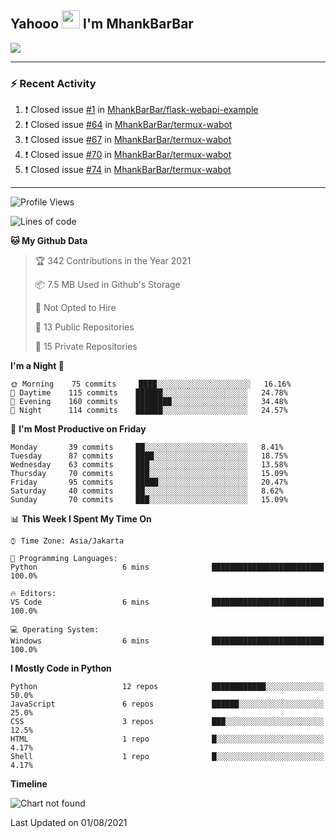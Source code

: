 ## Yahooo <img src="https://github.com/TheDudeThatCode/TheDudeThatCode/blob/master/Assets/Hi.gif" width="29px"> I'm MhankBarBar
<img align="center" height="auto" src="https://github.com/MhankBarBar/MhankBarBar/blob/master/img/1.jpg"/>
<!--
___
![Metrics](https://github.com/MhankBarBar/MhankBarBar/blob/master/github-metrics.svg)
___
-->
<!--
[![ReadMe Card](https://github-readme-stats.vercel.app/api/pin/?username=mhankbarbar&repo=termux-wabot&theme=auto)](https://github.com/mhankbarbar/termux-wabot)
-->

---
### :zap: Recent Activity
<!--START_SECTION:activity-->
1. ❗️ Closed issue [#1](https://github.com/MhankBarBar/flask-webapi-example/issues/1) in [MhankBarBar/flask-webapi-example](https://github.com/MhankBarBar/flask-webapi-example)
2. ❗️ Closed issue [#64](https://github.com/MhankBarBar/termux-wabot/issues/64) in [MhankBarBar/termux-wabot](https://github.com/MhankBarBar/termux-wabot)
3. ❗️ Closed issue [#67](https://github.com/MhankBarBar/termux-wabot/issues/67) in [MhankBarBar/termux-wabot](https://github.com/MhankBarBar/termux-wabot)
4. ❗️ Closed issue [#70](https://github.com/MhankBarBar/termux-wabot/issues/70) in [MhankBarBar/termux-wabot](https://github.com/MhankBarBar/termux-wabot)
5. ❗️ Closed issue [#74](https://github.com/MhankBarBar/termux-wabot/issues/74) in [MhankBarBar/termux-wabot](https://github.com/MhankBarBar/termux-wabot)
<!--END_SECTION:activity-->
---
<!--START_SECTION:waka-->
![Profile Views](http://img.shields.io/badge/Profile%20Views-276-blue)

![Lines of code](https://img.shields.io/badge/From%20Hello%20World%20I%27ve%20Written-538350%20lines%20of%20code-blue)

**🐱 My Github Data** 

> 🏆 342 Contributions in the Year 2021
 > 
> 📦 7.5 MB Used in Github's Storage 
 > 
> 🚫 Not Opted to Hire
 > 
> 📜 13 Public Repositories 
 > 
> 🔑 15 Private Repositories  
 > 
**I'm a Night 🦉** 

```text
🌞 Morning    75 commits     ████░░░░░░░░░░░░░░░░░░░░░   16.16% 
🌆 Daytime    115 commits    ██████░░░░░░░░░░░░░░░░░░░   24.78% 
🌃 Evening    160 commits    ████████░░░░░░░░░░░░░░░░░   34.48% 
🌙 Night      114 commits    ██████░░░░░░░░░░░░░░░░░░░   24.57%

```
📅 **I'm Most Productive on Friday** 

```text
Monday       39 commits     ██░░░░░░░░░░░░░░░░░░░░░░░   8.41% 
Tuesday      87 commits     ████░░░░░░░░░░░░░░░░░░░░░   18.75% 
Wednesday    63 commits     ███░░░░░░░░░░░░░░░░░░░░░░   13.58% 
Thursday     70 commits     ███░░░░░░░░░░░░░░░░░░░░░░   15.09% 
Friday       95 commits     █████░░░░░░░░░░░░░░░░░░░░   20.47% 
Saturday     40 commits     ██░░░░░░░░░░░░░░░░░░░░░░░   8.62% 
Sunday       70 commits     ███░░░░░░░░░░░░░░░░░░░░░░   15.09%

```


📊 **This Week I Spent My Time On** 

```text
⌚︎ Time Zone: Asia/Jakarta

💬 Programming Languages: 
Python                   6 mins              █████████████████████████   100.0%

🔥 Editors: 
VS Code                  6 mins              █████████████████████████   100.0%

💻 Operating System: 
Windows                  6 mins              █████████████████████████   100.0%

```

**I Mostly Code in Python** 

```text
Python                   12 repos            ████████████░░░░░░░░░░░░░   50.0% 
JavaScript               6 repos             ██████░░░░░░░░░░░░░░░░░░░   25.0% 
CSS                      3 repos             ███░░░░░░░░░░░░░░░░░░░░░░   12.5% 
HTML                     1 repo              █░░░░░░░░░░░░░░░░░░░░░░░░   4.17% 
Shell                    1 repo              █░░░░░░░░░░░░░░░░░░░░░░░░   4.17%

```


**Timeline**

![Chart not found](https://raw.githubusercontent.com/MhankBarBar/MhankBarBar/master/charts/bar_graph.png) 


 Last Updated on 01/08/2021
<!--END_SECTION:waka-->
